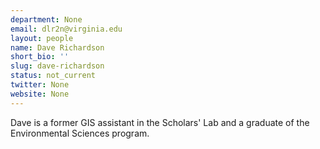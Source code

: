 ```yaml
---
department: None
email: dlr2n@virginia.edu
layout: people
name: Dave Richardson
short_bio: ''
slug: dave-richardson
status: not_current
twitter: None
website: None
---
```


Dave is a former GIS assistant in the Scholars' Lab and a graduate of the Environmental Sciences program.
